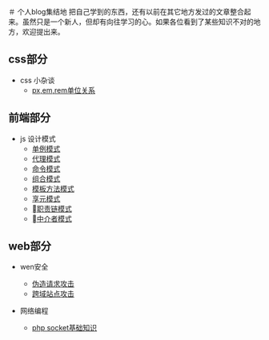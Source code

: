 ＃ 个人blog集结地
 把自己学到的东西，还有以前在其它地方发过的文章整合起来。虽然只是一个新人，但却有向往学习的心。如果各位看到了某些知识不对的地方，欢迎提出来。

## css部分

- css 小杂谈
	- [px,em,rem单位关系](https://github.com/liyanlong/blog/blob/master/css/chapter1/1.1.md)

## 前端部分
- js 设计模式
  - [单例模式](https://github.com/liyanlong/blog/blob/master/前端/js设计模式/单例模式.md)
  - [代理模式](https://github.com/liyanlong/blog/blob/master/前端/js设计模式/代理模式.md)
  - [命令模式](https://github.com/liyanlong/blog/blob/master/前端/js设计模式/命令模式.md)
  - [组合模式](https://github.com/liyanlong/blog/blob/master/前端/js设计模式/组合模式.md)
  - [模板方法模式](https://github.com/liyanlong/blog/blob/master/前端/js设计模式/模板方法模式.md)
  - [享元模式](https://github.com/liyanlong/blog/blob/master/前端/js设计模式/享元模式.md)
  - [职责链模式](https://github.com/liyanlong/blog/blob/master/前端/js设计模式/职责链模式.md)
  - [中介者模式](https://github.com/liyanlong/blog/blob/master/前端/js设计模式/中介者模式.md)
## web部分

- wen安全
	- [伪造请求攻击](https://github.com/liyanlong/blog/blob/master/web/security/1.1.md)
	- [跨域站点攻击](https://github.com/liyanlong/blog/blob/master/web/security/1.2.md)

- 网络编程
   - [php socket基础知识](https://github.com/liyanlong/blog/blob/master/web/socket/2.1.md)
